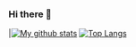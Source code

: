 ### Hi there 👋
|[![My github stats](https://github-readme-stats.vercel.app/api?username=MikuSnow&count_private=true&show_icons=true&include_all_commits=true&hide_border=true)](https://github.com/MikuSnow)
[![Top Langs](https://github-readme-stats.vercel.app/api/top-langs/?username=MikuSnow)](https://github.com/MikuSnow)
